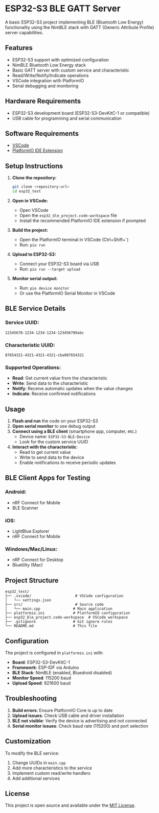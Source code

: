 # ESP32-S3 BLE GATT Server

A basic ESP32-S3 project implementing BLE (Bluetooth Low Energy) functionality using the NimBLE stack with GATT (Generic Attribute Profile) server capabilities.

## Features

- ESP32-S3 support with optimized configuration
- NimBLE Bluetooth Low Energy stack
- Basic GATT server with custom service and characteristic
- Read/Write/Notify/Indicate operations
- VSCode integration with PlatformIO
- Serial debugging and monitoring

## Hardware Requirements

- ESP32-S3 development board (ESP32-S3-DevKitC-1 or compatible)
- USB cable for programming and serial communication

## Software Requirements

- [VSCode](https://code.visualstudio.com/)
- [PlatformIO IDE Extension](https://platformio.org/install/ide-vscode)

## Setup Instructions

1. **Clone the repository:**
   ```bash
   git clone <repository-url>
   cd esp32_test
   ```

2. **Open in VSCode:**
   - Open VSCode
   - Open the `esp32_ble_project.code-workspace` file
   - Install the recommended PlatformIO IDE extension if prompted

3. **Build the project:**
   - Open the PlatformIO terminal in VSCode (Ctrl+Shift+`)
   - Run: `pio run`

4. **Upload to ESP32-S3:**
   - Connect your ESP32-S3 board via USB
   - Run: `pio run --target upload`

5. **Monitor serial output:**
   - Run: `pio device monitor`
   - Or use the PlatformIO Serial Monitor in VSCode

## BLE Service Details

### Service UUID: 
`12345678-1234-1234-1234-123456789abc`

### Characteristic UUID:
`87654321-4321-4321-4321-cba987654321`

### Supported Operations:
- **Read**: Get current value from the characteristic
- **Write**: Send data to the characteristic
- **Notify**: Receive automatic updates when the value changes
- **Indicate**: Receive confirmed notifications

## Usage

1. **Flash and run** the code on your ESP32-S3
2. **Open serial monitor** to see debug output
3. **Connect using a BLE client** (smartphone app, computer, etc.)
   - Device name: `ESP32-S3-BLE-Device`
   - Look for the custom service UUID
4. **Interact with the characteristic**:
   - Read to get current value
   - Write to send data to the device
   - Enable notifications to receive periodic updates

## BLE Client Apps for Testing

### Android:
- nRF Connect for Mobile
- BLE Scanner

### iOS:
- LightBlue Explorer
- nRF Connect for Mobile

### Windows/Mac/Linux:
- nRF Connect for Desktop
- Bluetility (Mac)

## Project Structure

```
esp32_test/
├── .vscode/                    # VSCode configuration
│   └── settings.json
├── src/                        # Source code
│   └── main.cpp               # Main application
├── platformio.ini             # PlatformIO configuration
├── esp32_ble_project.code-workspace  # VSCode workspace
├── .gitignore                 # Git ignore rules
└── README.md                  # This file
```

## Configuration

The project is configured in `platformio.ini` with:
- **Board**: ESP32-S3-DevKitC-1
- **Framework**: ESP-IDF via Arduino
- **BLE Stack**: NimBLE (enabled, Bluedroid disabled)
- **Monitor Speed**: 115200 baud
- **Upload Speed**: 921600 baud

## Troubleshooting

1. **Build errors**: Ensure PlatformIO Core is up to date
2. **Upload issues**: Check USB cable and driver installation
3. **BLE not visible**: Verify the device is advertising and not connected
4. **Serial monitor issues**: Check baud rate (115200) and port selection

## Customization

To modify the BLE service:
1. Change UUIDs in `main.cpp`
2. Add more characteristics to the service
3. Implement custom read/write handlers
4. Add additional services

## License

This project is open source and available under the [MIT License](LICENSE).